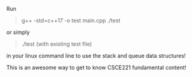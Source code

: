 Run 
> g++ -std=c++17 -o test main.cpp
>./test

or simply
>./test (with existing test file)

in your linux command line to use the stack and queue data structures!

This is an awesome way to get to know CSCE221 fundamental content!
